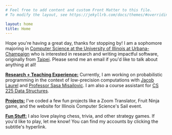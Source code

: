 ```yaml
---
# Feel free to add content and custom Front Matter to this file.
# To modify the layout, see https://jekyllrb.com/docs/themes/#overriding-theme-defaults

layout: home
title: Home
---
```

Hope you're having a great day, thanks for stopping by! I am a sophomore majoring in [Computer Science at the University of Illinois at Urbana-Champaign](https://cs.illinois.edu/) who is interested in research and writing impactful software, originally from [Taipei](https://goo.gl/maps/fLFFyzRABR2QwTAE7). Please send me an email if you'd like to talk about anything at all!

**[Research + Teaching Experience:](research/)** Currently, I am working on probabilistic programming in the context of low-precision computations with [Jacob Laurel](https://jsl1994.github.io/) and [Professor Sasa Misailovic](http://misailo.cs.illinois.edu/). I am also a course assistant for [CS 225 Data Structures](https://courses.engr.illinois.edu/cs225/sp2021/).

**[Projects:](projects/)** I've coded a few fun projects like a Zoom Translator, Fruit Ninja game, and the website for Illinois Computer Science's Sail event.

**[Fun Stuff:](fun-stuff/)** I also love playing chess, trivia, and other strategy games. If you'd like to play, let me know! You can find my accounts by clicking the subtitle's hyperlink.

